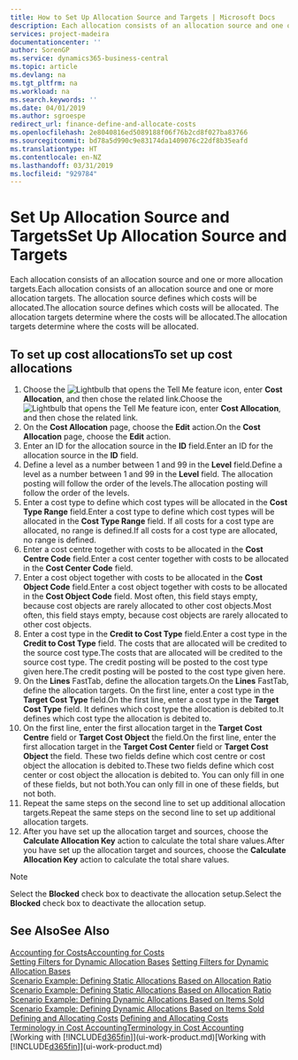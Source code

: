 ```yaml
---
title: How to Set Up Allocation Source and Targets | Microsoft Docs
description: Each allocation consists of an allocation source and one or more allocation targets. The allocation source defines which costs will be allocated. The allocation targets determine where the costs will be allocated.
services: project-madeira
documentationcenter: ''
author: SorenGP
ms.service: dynamics365-business-central
ms.topic: article
ms.devlang: na
ms.tgt_pltfrm: na
ms.workload: na
ms.search.keywords: ''
ms.date: 04/01/2019
ms.author: sgroespe
redirect_url: finance-define-and-allocate-costs
ms.openlocfilehash: 2e8040816ed5089188f06f76b2cd8f027ba83766
ms.sourcegitcommit: bd78a5d990c9e83174da1409076c22df8b35eafd
ms.translationtype: HT
ms.contentlocale: en-NZ
ms.lasthandoff: 03/31/2019
ms.locfileid: "929784"
---
```

# <a name="set-up-allocation-source-and-targets"></a><span data-ttu-id="cfc1e-105">Set Up Allocation Source and Targets</span><span class="sxs-lookup"><span data-stu-id="cfc1e-105">Set Up Allocation Source and Targets</span></span>
<span data-ttu-id="cfc1e-106">Each allocation consists of an allocation source and one or more allocation targets.</span><span class="sxs-lookup"><span data-stu-id="cfc1e-106">Each allocation consists of an allocation source and one or more allocation targets.</span></span> <span data-ttu-id="cfc1e-107">The allocation source defines which costs will be allocated.</span><span class="sxs-lookup"><span data-stu-id="cfc1e-107">The allocation source defines which costs will be allocated.</span></span> <span data-ttu-id="cfc1e-108">The allocation targets determine where the costs will be allocated.</span><span class="sxs-lookup"><span data-stu-id="cfc1e-108">The allocation targets determine where the costs will be allocated.</span></span>  

## <a name="to-set-up-cost-allocations"></a><span data-ttu-id="cfc1e-109">To set up cost allocations</span><span class="sxs-lookup"><span data-stu-id="cfc1e-109">To set up cost allocations</span></span>  
1.  <span data-ttu-id="cfc1e-110">Choose the ![Lightbulb that opens the Tell Me feature](media/ui-search/search_small.png "Tell me what you want to do") icon, enter **Cost Allocation**, and then chose the related link.</span><span class="sxs-lookup"><span data-stu-id="cfc1e-110">Choose the ![Lightbulb that opens the Tell Me feature](media/ui-search/search_small.png "Tell me what you want to do") icon, enter **Cost Allocation**, and then chose the related link.</span></span>  
2.  <span data-ttu-id="cfc1e-111">On the **Cost Allocation** page, choose the **Edit** action.</span><span class="sxs-lookup"><span data-stu-id="cfc1e-111">On the **Cost Allocation** page, choose the **Edit** action.</span></span>  
3.  <span data-ttu-id="cfc1e-112">Enter an ID for the allocation source in the **ID** field.</span><span class="sxs-lookup"><span data-stu-id="cfc1e-112">Enter an ID for the allocation source in the **ID** field.</span></span>  
4.  <span data-ttu-id="cfc1e-113">Define a level as a number between 1 and 99 in the **Level** field.</span><span class="sxs-lookup"><span data-stu-id="cfc1e-113">Define a level as a number between 1 and 99 in the **Level** field.</span></span> <span data-ttu-id="cfc1e-114">The allocation posting will follow the order of the levels.</span><span class="sxs-lookup"><span data-stu-id="cfc1e-114">The allocation posting will follow the order of the levels.</span></span>  
5.  <span data-ttu-id="cfc1e-115">Enter a cost type to define which cost types will be allocated in the **Cost Type Range** field.</span><span class="sxs-lookup"><span data-stu-id="cfc1e-115">Enter a cost type to define which cost types will be allocated in the **Cost Type Range** field.</span></span> <span data-ttu-id="cfc1e-116">If all costs for a cost type are allocated, no range is defined.</span><span class="sxs-lookup"><span data-stu-id="cfc1e-116">If all costs for a cost type are allocated, no range is defined.</span></span>  
6.  <span data-ttu-id="cfc1e-117">Enter a cost centre together with costs to be allocated in the **Cost Centre Code** field.</span><span class="sxs-lookup"><span data-stu-id="cfc1e-117">Enter a cost center together with costs to be allocated in the **Cost Center Code** field.</span></span>  
7.  <span data-ttu-id="cfc1e-118">Enter a cost object together with costs to be allocated in the **Cost Object Code** field.</span><span class="sxs-lookup"><span data-stu-id="cfc1e-118">Enter a cost object together with costs to be allocated in the **Cost Object Code** field.</span></span> <span data-ttu-id="cfc1e-119">Most often, this field stays empty, because cost objects are rarely allocated to other cost objects.</span><span class="sxs-lookup"><span data-stu-id="cfc1e-119">Most often, this field stays empty, because cost objects are rarely allocated to other cost objects.</span></span>  
8.  <span data-ttu-id="cfc1e-120">Enter a cost type in the **Credit to Cost Type** field.</span><span class="sxs-lookup"><span data-stu-id="cfc1e-120">Enter a cost type in the **Credit to Cost Type** field.</span></span> <span data-ttu-id="cfc1e-121">The costs that are allocated will be credited to the source cost type.</span><span class="sxs-lookup"><span data-stu-id="cfc1e-121">The costs that are allocated will be credited to the source cost type.</span></span> <span data-ttu-id="cfc1e-122">The credit posting will be posted to the cost type given here.</span><span class="sxs-lookup"><span data-stu-id="cfc1e-122">The credit posting will be posted to the cost type given here.</span></span>  
9. <span data-ttu-id="cfc1e-123">On the **Lines** FastTab, define the allocation targets.</span><span class="sxs-lookup"><span data-stu-id="cfc1e-123">On the **Lines** FastTab, define the allocation targets.</span></span> <span data-ttu-id="cfc1e-124">On the first line, enter a cost type in the **Target Cost Type** field.</span><span class="sxs-lookup"><span data-stu-id="cfc1e-124">On the first line, enter a cost type in the **Target Cost Type** field.</span></span> <span data-ttu-id="cfc1e-125">It defines which cost type the allocation is debited to.</span><span class="sxs-lookup"><span data-stu-id="cfc1e-125">It defines which cost type the allocation is debited to.</span></span>  
10. <span data-ttu-id="cfc1e-126">On the first line, enter the first allocation target in the **Target Cost Centre** field or **Target Cost Object** the field.</span><span class="sxs-lookup"><span data-stu-id="cfc1e-126">On the first line, enter the first allocation target in the **Target Cost Center** field or **Target Cost Object** the field.</span></span> <span data-ttu-id="cfc1e-127">These two fields define which cost centre or cost object the allocation is debited to.</span><span class="sxs-lookup"><span data-stu-id="cfc1e-127">These two fields define which cost center or cost object the allocation is debited to.</span></span> <span data-ttu-id="cfc1e-128">You can only fill in one of these fields, but not both.</span><span class="sxs-lookup"><span data-stu-id="cfc1e-128">You can only fill in one of these fields, but not both.</span></span>  
11. <span data-ttu-id="cfc1e-129">Repeat the same steps on the second line to set up additional allocation targets.</span><span class="sxs-lookup"><span data-stu-id="cfc1e-129">Repeat the same steps on the second line to set up additional allocation targets.</span></span>  
12. <span data-ttu-id="cfc1e-130">After you have set up the allocation target and sources, choose the **Calculate Allocation Key** action to calculate the total share values.</span><span class="sxs-lookup"><span data-stu-id="cfc1e-130">After you have set up the allocation target and sources, choose the **Calculate Allocation Key** action to calculate the total share values.</span></span>  

> [!NOTE]  
>  <span data-ttu-id="cfc1e-131">Select the **Blocked** check box to deactivate the allocation setup.</span><span class="sxs-lookup"><span data-stu-id="cfc1e-131">Select the **Blocked** check box to deactivate the allocation setup.</span></span>  

## <a name="see-also"></a><span data-ttu-id="cfc1e-132">See Also</span><span class="sxs-lookup"><span data-stu-id="cfc1e-132">See Also</span></span>  
[<span data-ttu-id="cfc1e-133">Accounting for Costs</span><span class="sxs-lookup"><span data-stu-id="cfc1e-133">Accounting for Costs</span></span>](finance-manage-cost-accounting.md)  
 <span data-ttu-id="cfc1e-134">[Setting Filters for Dynamic Allocation Bases](finance-setting-filters-for-dynamic-allocation-bases.md) </span><span class="sxs-lookup"><span data-stu-id="cfc1e-134">[Setting Filters for Dynamic Allocation Bases](finance-setting-filters-for-dynamic-allocation-bases.md) </span></span>  
 <span data-ttu-id="cfc1e-135">[Scenario Example: Defining Static Allocations Based on Allocation Ratio](finance-scenario-example-defining-static-allocations-based-on-allocation-ratio.md) </span><span class="sxs-lookup"><span data-stu-id="cfc1e-135">[Scenario Example: Defining Static Allocations Based on Allocation Ratio](finance-scenario-example-defining-static-allocations-based-on-allocation-ratio.md) </span></span>  
 <span data-ttu-id="cfc1e-136">[Scenario Example: Defining Dynamic Allocations Based on Items Sold](finance-scenario-example-defining-dynamic-allocations-based-on-items-sold.md) </span><span class="sxs-lookup"><span data-stu-id="cfc1e-136">[Scenario Example: Defining Dynamic Allocations Based on Items Sold](finance-scenario-example-defining-dynamic-allocations-based-on-items-sold.md) </span></span>  
 <span data-ttu-id="cfc1e-137">[Defining and Allocating Costs](finance-define-and-allocate-costs.md) </span><span class="sxs-lookup"><span data-stu-id="cfc1e-137">[Defining and Allocating Costs](finance-define-and-allocate-costs.md) </span></span>  
 [<span data-ttu-id="cfc1e-138">Terminology in Cost Accounting</span><span class="sxs-lookup"><span data-stu-id="cfc1e-138">Terminology in Cost Accounting</span></span>](finance-terminology-in-cost-accounting.md)  
 <span data-ttu-id="cfc1e-139">[Working with [!INCLUDE[d365fin](includes/d365fin_md.md)]](ui-work-product.md)</span><span class="sxs-lookup"><span data-stu-id="cfc1e-139">[Working with [!INCLUDE[d365fin](includes/d365fin_md.md)]](ui-work-product.md)</span></span>
